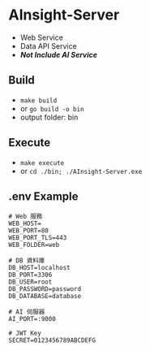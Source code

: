 # AInsight-Server
- Web Service
- Data API Service
- ***Not Include AI Service***

## Build
- `make build`
- or `go build -o bin`
- output folder: bin

## Execute
- `make execute`
- or `cd ./bin; ./AInsight-Server.exe`

## .env Example
```env
# Web 服務
WEB_HOST=
WEB_PORT=80
WEB_PORT_TLS=443
WEB_FOLDER=web

# DB 資料庫
DB_HOST=localhost
DB_PORT=3306
DB_USER=root
DB_PASSWORD=password
DB_DATABASE=database

# AI 伺服器
AI_PORT=:9000

# JWT Key
SECRET=0123456789ABCDEFG
```